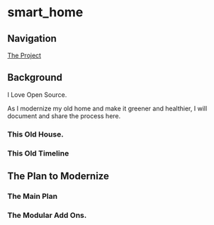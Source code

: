 # smart_home
## Navigation

[The Project](https://github.com/users/spydmobile/projects/11)

## Background

I Love Open Source. 

As I modernize my old home and make it greener and healthier, I will document and share the process here.

### This Old House.

### This Old Timeline



## The Plan to Modernize

### The Main Plan

### The Modular Add Ons.
